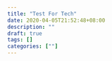 ```yaml
---
title: "Test For Tech"
date: 2020-04-05T21:52:48+08:00
description: ""
draft: true
tags: []
categories: [""]
---
```




